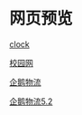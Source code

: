 # 网页预览
[clock](http://htmlpreview.github.io/?https://github.com/l6zy/study/master/Clock.html)

[校园网](http://htmlpreview.github.io/?https://github.com/l6zy/study/master/校园网.html)

[企鹅物流](http://htmlpreview.github.io/?https://github.com/l6zy/study/master/Penguin%20Statistics-3.31exercise.html)

[企鹅物流5.2](http://htmlpreview.github.io/?https://github.com/l6zy/study/master/html/Penguin%20Statistics-5.2.html)
